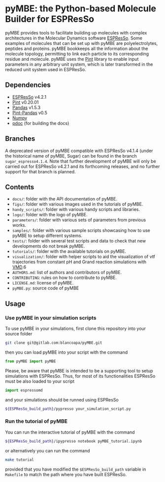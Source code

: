 # pyMBE: the Python-based Molecule Builder for ESPResSo 

pyMBE provides tools to facilitate building up molecules with complex architectures in the Molecular Dynamics software [ESPResSo](https://espressomd.org/wordpress/). Some examples of molecules that can be set up with pyMBE are polyelectrolytes, peptides and proteins. pyMBE bookkeeps all the information about the molecule topology, permitting to link each particle to its corresponding residue and molecule. pyMBE uses the [Pint](https://pint.readthedocs.io/en/stable/) library to enable input parameters in any arbitrary unit system, which is later transformed in the reduced unit system used in ESPResSo.

## Dependencies

- [ESPResSo](https://espressomd.org/wordpress/) v4.2.1 
- [Pint](https://pint.readthedocs.io/en/stable/) v0.20.01 
- [Pandas](https://pandas.pydata.org/) v1.5.3
- [Pint-Pandas](https://pypi.org/project/Pint-Pandas/) v0.5
- [Numpy](https://numpy.org/)
- [pdoc](https://pdoc.dev/) (for building the docs)

## Branches

A deprecated version of pyMBE compatible with ESPResSo v4.1.4 (under the historical name of pyMBE, Sugar)  can be found in the branch `sugar_espresso4.1.4`. Note that further development of pyMBE will only be carried out for ESPResSo v4.2.1 and its forthcoming releases, and no further support for that branch is planned.

## Contents

- `docs/`: folder with the API documentation of pyMBE.
- `figs/`: folder with various images used in the tutorials of pyMBE.
- `handy_scripts/`: folder with various handy scripts and libraries.
- `logo/`: folder with the logo of pyMBE.
- `parameters/`: folder with various sets of parameters from previous works.
- `samples/`: folder with various sample scripts showcasing how to use pyMBE to setup different systems.
- `tests/`: folder with several test scripts and data to check that new developments do not break pyMBE.
- `tutorials/`: folder with the available tutorials on pyMBE.
- `visualization/`: folder with helper scripts to aid the visualization of vtf trajectories from constant pH and Grand reaction simulations with [VMD](https://www.ks.uiuc.edu/Research/vmd/).6
- `AUTHORS.md`: list of authors and contributors of pyMBE.
- `CONTRIBUTING`: rules on how to contribute to pyMBE.
- `LICENSE.md`: license of pyMBE.
- `pyMBE.py`: source code of pyMBE

## Usage

### Use pyMBE in your simulation scripts 

To use pyMBE in your simulations, first clone this repository into your source folder

```sh
git clone git@gitlab.com:blancoapa/pyMBE.git
```

then you can load pyMBE into your script with the command

```py
from pyMBE import pyMBE
```

Please, be aware that pyMBE is intended to be a supporting tool to setup simulations with ESPResSo. Thus, for most of its functionalities ESPResSo must be also loaded to your script

```py
import espressomd
```

and your simulations should be runned using ESPResSo

```sh
${ESPResSo_build_path}/pypresso your_simulation_script.py
```

### Run the tutorial of pyMBE

You can run the interactive tutorial of pyMBE with the command

```sh
${ESPResSo_build_path}/ipypresso notebook pyMBE_tutorial.ipynb
```

or alternatively you can run the command

```sh
make tutorial
```

provided that you have modified the `$ESPResSo_build_path` variable in `Makefile` to match the path where you have built ESPResSo.


